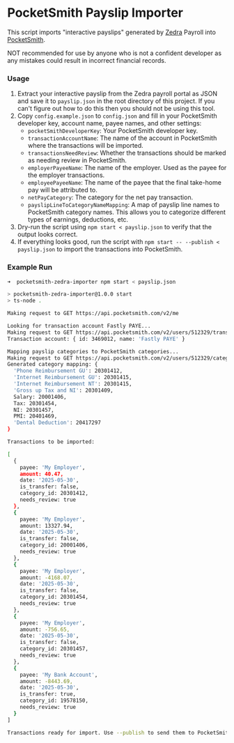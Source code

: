 # PocketSmith Payslip Importer

This script imports "interactive payslips" generated by [Zedra](https://www.zedra.com/) Payroll into [PocketSmith](https://www.pocketsmith.com/).

NOT recommended for use by anyone who is not a confident developer as any mistakes could result in incorrect financial records.

### Usage

1. Extract your interactive payslip from the Zedra payroll portal as JSON and save it to `payslip.json` in the root directory of this project. If you can't figure out how to do this then you should not be using this tool.
2. Copy `config.example.json` to `config.json` and fill in your PocketSmith developer key, account name, payee names, and other settings:
    - `pocketSmithDeveloperKey`: Your PocketSmith developer key.
    - `transactionAccountName`: The name of the account in PocketSmith where the transactions will be imported.
    - `transactionsNeedReview`: Whether the transactions should be marked as needing review in PocketSmith.
    - `employerPayeeName`: The name of the employer. Used as the payee for the employer transactions.
    - `employeePayeeName`: The name of the payee that the final take-home pay will be attributed to.
    - `netPayCategory`: The category for the net pay transaction.
    - `payslipLineToCategoryNameMapping`: A map of payslip line names to PocketSmith category names. This allows you to categorize different types of earnings, deductions, etc.
3. Dry-run the script using `npm start < payslip.json` to verify that the output looks correct.
4. If everything looks good, run the script with `npm start -- --publish < payslip.json` to import the transactions into PocketSmith.

### Example Run

```bash
➜  pocketsmith-zedra-importer npm start < payslip.json

> pocketsmith-zedra-importer@1.0.0 start
> ts-node .

Making request to GET https://api.pocketsmith.com/v2/me

Looking for transaction account Fastly PAYE...
Making request to GET https://api.pocketsmith.com/v2/users/512329/transaction_accounts
Transaction account: { id: 3469012, name: 'Fastly PAYE' }

Mapping payslip categories to PocketSmith categories...
Making request to GET https://api.pocketsmith.com/v2/users/512329/categories
Generated category mapping: {
  'Phone Reimbursement GU': 20301412,
  'Internet Reimbursement GU': 20301415,
  'Internet Reimbursement NT': 20301415,
  'Gross up Tax and NI': 20301409,
  Salary: 20001406,
  Tax: 20301454,
  NI: 20301457,
  PMI: 20401469,
  'Dental Deduction': 20417297
}

Transactions to be imported:

[
  {
    payee: 'My Employer',
    amount: 40.47,
    date: '2025-05-30',
    is_transfer: false,
    category_id: 20301412,
    needs_review: true
  },
  {
    payee: 'My Employer',
    amount: 13327.94,
    date: '2025-05-30',
    is_transfer: false,
    category_id: 20001406,
    needs_review: true
  },
  {
    payee: 'My Employer',
    amount: -4168.07,
    date: '2025-05-30',
    is_transfer: false,
    category_id: 20301454,
    needs_review: true
  },
  {
    payee: 'My Employer',
    amount: -756.65,
    date: '2025-05-30',
    is_transfer: false,
    category_id: 20301457,
    needs_review: true
  },
  {
    payee: 'My Bank Account',
    amount: -8443.69,
    date: '2025-05-30',
    is_transfer: true,
    category_id: 19578150,
    needs_review: true
  }
]

Transactions ready for import. Use --publish to send them to PocketSmith.
